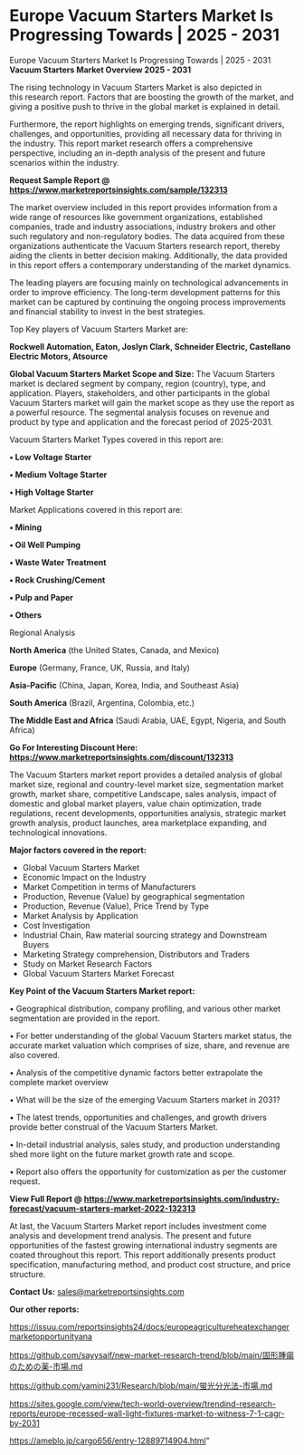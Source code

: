 # Europe Vacuum Starters Market Is Progressing Towards | 2025 - 2031
Europe Vacuum Starters Market Is Progressing Towards | 2025 - 2031
<Strong> Vacuum Starters Market Overview 2025 - 2031</strong>

The rising technology in Vacuum Starters Market is also depicted in this research report. Factors that are boosting the growth of the market, and giving a positive push to thrive in the global market is explained in detail.

Furthermore, the report highlights on emerging trends, significant drivers, challenges, and opportunities, providing all necessary data for thriving in the industry. This report market research offers a comprehensive perspective, including an in-depth analysis of the present and future scenarios within the industry.

<strong>Request Sample Report @ <a href=https://www.marketreportsinsights.com/sample/132313>https://www.marketreportsinsights.com/sample/132313</a></strong>

The market overview included in this report provides information from a wide range of resources like government organizations, established companies, trade and industry associations, industry brokers and other such regulatory and non-regulatory bodies. The data acquired from these organizations authenticate the Vacuum Starters research report, thereby aiding the clients in better decision making. Additionally, the data provided in this report offers a contemporary understanding of the market dynamics.

The leading players are focusing mainly on technological advancements in order to improve efficiency. The long-term development patterns for this market can be captured by continuing the ongoing process improvements and financial stability to invest in the best strategies.

Top Key players of Vacuum Starters Market are:

<strong>Rockwell Automation, Eaton, Joslyn Clark, Schneider Electric, Castellano Electric Motors, Atsource</strong>

<strong><b>Global Vacuum Starters Market Scope and Size:</b></strong>
The Vacuum Starters market is declared segment by company, region (country), type, and application. Players, stakeholders, and other participants in the global Vacuum Starters market will gain the market scope as they use the report as a powerful resource. The segmental analysis focuses on revenue and product by type and application and the forecast period of 2025-2031.

Vacuum Starters Market Types covered in this report are:

<strong>• Low Voltage Starter

• Medium Voltage Starter

• High Voltage Starter</strong>

Market Applications covered in this report are:

<strong>• Mining

• Oil Well Pumping

• Waste Water Treatment

• Rock Crushing/Cement

• Pulp and Paper

• Others</strong> 

Regional Analysis

<strong>North America</strong> (the United States, Canada, and Mexico)

<strong>Europe</strong> (Germany, France, UK, Russia, and Italy)

<strong>Asia-Pacific</strong> (China, Japan, Korea, India, and Southeast Asia)

<strong>South America</strong> (Brazil, Argentina, Colombia, etc.)

<strong>The Middle East and Africa</strong> (Saudi Arabia, UAE, Egypt, Nigeria, and South Africa)

<strong>Go For Interesting Discount Here: <a href=https://www.marketreportsinsights.com/discount/132313>https://www.marketreportsinsights.com/discount/132313</a></strong>

The Vacuum Starters market report provides a detailed analysis of global market size, regional and country-level market size, segmentation market growth, market share, competitive Landscape, sales analysis, impact of domestic and global market players, value chain optimization, trade regulations, recent developments, opportunities analysis, strategic market growth analysis, product launches, area marketplace expanding, and technological innovations.

<strong><b>Major factors covered in the report:</b></strong>
<ul>
  <li>Global Vacuum Starters Market </li>
  <li>Economic Impact on the Industry</li>
  <li>Market Competition in terms of Manufacturers</li>
  <li>Production, Revenue (Value) by geographical segmentation</li>
  <li>Production, Revenue (Value), Price Trend by Type</li>
  <li>Market Analysis by Application</li>
  <li>Cost Investigation</li>
  <li>Industrial Chain, Raw material sourcing strategy and Downstream Buyers</li>
  <li>Marketing Strategy comprehension, Distributors and Traders</li>
  <li>Study on Market Research Factors</li>
  <li>Global Vacuum Starters Market Forecast</li>
</ul>

<strong><b>Key Point of the Vacuum Starters Market report:</b></strong>

• Geographical distribution, company profiling, and various other market segmentation are provided in the report.

• For better understanding of the global Vacuum Starters market status, the accurate market valuation which comprises of size, share, and revenue are also covered.

• Analysis of the competitive dynamic factors better extrapolate the complete market overview

• What will be the size of the emerging Vacuum Starters market in 2031?

• The latest trends, opportunities and challenges, and growth drivers provide better construal of the Vacuum Starters Market.

• In-detail industrial analysis, sales study, and production understanding shed more light on the future market growth rate and scope.

• Report also offers the opportunity for customization as per the customer request.

<strong><b>View Full Report @ <a href=https://www.marketreportsinsights.com/industry-forecast/vacuum-starters-market-2022-132313>https://www.marketreportsinsights.com/industry-forecast/vacuum-starters-market-2022-132313</a></b></strong>


At last, the Vacuum Starters Market report includes investment come analysis and development trend analysis. The present and future opportunities of the fastest growing international industry segments are coated throughout this report. This report additionally presents product specification, manufacturing method, and product cost structure, and price structure.

<strong>Contact Us:</strong>
sales@marketreportsinsights.com

<strong>Our other reports:</strong>

<a href=https://issuu.com/reportsinsights24/docs/europeagricultureheatexchangermarketopportunityana>https://issuu.com/reportsinsights24/docs/europeagricultureheatexchangermarketopportunityana</a>

<a href=https://github.com/sayysaif/new-market-research-trend/blob/main/固形腫瘍のための薬-市場.md>https://github.com/sayysaif/new-market-research-trend/blob/main/固形腫瘍のための薬-市場.md</a>

<a href=https://github.com/yamini231/Research/blob/main/蛍光分光法-市場.md>https://github.com/yamini231/Research/blob/main/蛍光分光法-市場.md</a>

<a href=https://sites.google.com/view/tech-world-overview/trendind-research-reports/europe-recessed-wall-light-fixtures-market-to-witness-7-1-cagr-by-2031>https://sites.google.com/view/tech-world-overview/trendind-research-reports/europe-recessed-wall-light-fixtures-market-to-witness-7-1-cagr-by-2031</a>

<a href=https://ameblo.jp/cargo656/entry-12889714904.html>https://ameblo.jp/cargo656/entry-12889714904.html</a>"
